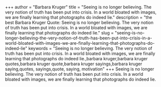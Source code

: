 +++
author = "Barbara Kruger"
title = "Seeing is no longer believing. The very notion of truth has been put into crisis. In a world bloated with images, we are finally learning that photographs do indeed lie."
description = "the best Barbara Kruger Quote: Seeing is no longer believing. The very notion of truth has been put into crisis. In a world bloated with images, we are finally learning that photographs do indeed lie."
slug = "seeing-is-no-longer-believing-the-very-notion-of-truth-has-been-put-into-crisis-in-a-world-bloated-with-images-we-are-finally-learning-that-photographs-do-indeed-lie"
keywords = "Seeing is no longer believing. The very notion of truth has been put into crisis. In a world bloated with images, we are finally learning that photographs do indeed lie.,barbara kruger,barbara kruger quotes,barbara kruger quote,barbara kruger sayings,barbara kruger saying,quotes, sayings,quote, saying, motivation"
+++
Seeing is no longer believing. The very notion of truth has been put into crisis. In a world bloated with images, we are finally learning that photographs do indeed lie.
